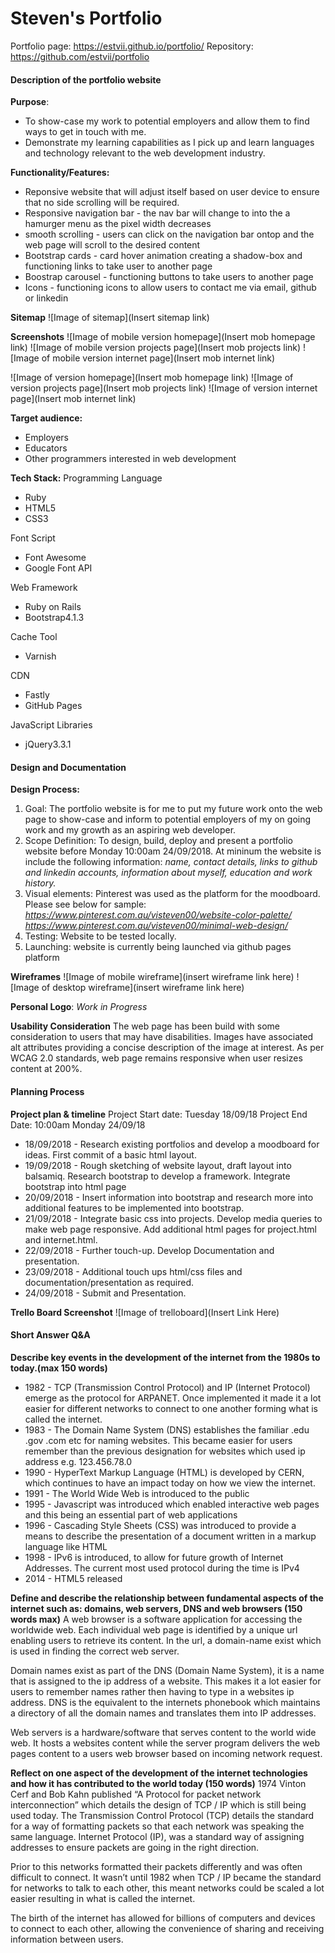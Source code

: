 # Steven's Portfolio

Portfolio page: https://estvii.github.io/portfolio/
Repository: https://github.com/estvii/portfolio

#### Description of the portfolio website

**Purpose**: 
* To show-case my work to potential employers and allow them to find ways to get in touch with me. 
* Demonstrate my learning capabilities as I pick up and learn languages and technology relevant to the web development industry.

**Functionality/Features:**
* Reponsive website that will adjust itself based on user device to ensure that no side scrolling will be required.
* Responsive navigation bar - the nav bar will change to into the a hamurger menu as the pixel width decreases 
* smooth scrolling - users can click on the navigation bar ontop and the web page will scroll to the desired content
* Bootstrap cards - card hover animation creating a shadow-box and functioning links to take user to another page
* Boostrap carousel - functioning buttons to take users to another page
* Icons - functioning icons to allow users to contact me via email, github or linkedin

**Sitemap**
![Image of sitemap](Insert sitemap link)

**Screenshots**
![Image of mobile version homepage](Insert mob homepage link)
![Image of mobile version projects page](Insert mob projects link)
![Image of mobile version internet page](Insert mob internet link)

![Image of version homepage](Insert mob homepage link)
![Image of version projects page](Insert mob projects link)
![Image of version internet page](Insert mob internet link)

**Target audience:** 
* Employers
* Educators
* Other programmers interested in web development
 
**Tech Stack:**
Programming Language
* Ruby
* HTML5
* CSS3

Font Script
* Font Awesome
* Google Font API

Web Framework
* Ruby on Rails
* Bootstrap4.1.3

Cache Tool
* Varnish

CDN
* Fastly
* GitHub Pages

JavaScript Libraries
* jQuery3.3.1

#### Design and Documentation

**Design Process:**
1. Goal: The portfolio website is for me to put my future work onto the web page to show-case and inform to potential employers of my on going work and my growth as an aspiring web developer. 
2. Scope Definition: To design, build, deploy and present a portfolio website before Monday 10:00am 24/09/2018. At mininum the website is include the following information: *name, contact details, links to github and linkedin accounts, information about myself, education and work history.*
3. Visual elements: Pinterest was used as the platform for the moodboard. Please see below for sample:
*https://www.pinterest.com.au/visteven00/website-color-palette/* 
*https://www.pinterest.com.au/visteven00/minimal-web-design/*
4. Testing: Website to be tested locally.
5. Launching: website is currently being launched via github pages platform
 
**Wireframes**
![Image of mobile wireframe](insert wireframe link here)
![Image of desktop wireframe](insert wireframe link here)

**Personal Logo**: *Work in Progress*

**Usability Consideration**
The web page has been build with some consideration to users that may have disabilities. Images have associated alt attributes providing a concise description of the image at interest. As per WCAG 2.0 standards, web page remains responsive when user resizes content at 200%. 

#### Planning Process
**Project plan & timeline**
Project Start date: Tuesday 18/09/18
Project End Date: 10:00am Monday 24/09/18

* 18/09/2018 - Research existing portfolios and develop a moodboard for ideas. First commit of a basic html layout.
* 19/09/2018 - Rough sketching of website layout, draft layout into balsamiq. Research bootstrap to develop a framework. Integrate bootstrap into html page
* 20/09/2018 - Insert information into bootstrap and research more into additional features to be implemented into bootstrap.
* 21/09/2018 - Integrate basic css into projects. Develop media queries to make web page responsive. Add additional html pages for project.html and internet.html.
* 22/09/2018 - Further touch-up. Develop Documentation and presentation.
* 23/09/2018 - Additional touch ups html/css files and documentation/presentation as required.
* 24/09/2018 - Submit and Presentation.

**Trello Board Screenshot**
![Image of trelloboard](Insert Link Here)

#### Short Answer Q&A

**Describe key events in the development of the internet from the 1980s to today.(max 150 words)**
* 1982 - TCP (Transmission Control Protocol) and IP (Internet Protocol) emerge as the protocol for ARPANET. Once implemented it made it a lot easier for different networks to connect to one another forming what is called the internet.
* 1983 - The Domain Name System (DNS) establishes the familiar .edu .gov .com etc for naming websites. This became easier for users remember than the previous designation for websites which used ip address e.g. 123.456.78.0 
* 1990 - HyperText Markup Language (HTML) is developed by CERN, which continues to have an impact today on how we view the internet.
* 1991 - The World Wide Web is introduced to the public
* 1995 - Javascript was introduced which enabled interactive web pages and this being an essential part of web applications
* 1996 - Cascading Style Sheets (CSS) was introduced to provide a means to describe the presentation of a document written in a markup language like HTML
* 1998 - IPv6 is introduced, to allow for future growth of Internet Addresses. The current most used protocol during the time is IPv4
* 2014 - HTML5 released

**Define and describe the relationship between fundamental aspects of the internet such as: domains, web servers, DNS and web browsers (150 words max)**
A web browser is a software application for accessing the worldwide web. Each individual web page is identified by a unique url enabling users to retrieve its content. In the url, a domain-name exist which is used in finding the correct web server.

Domain names exist as part of the DNS (Domain Name System), it is a name that is assigned to the ip address of a website. This makes it a lot easier for users to remember names rather then having to type in a websites ip address.
DNS is the equivalent to the internets phonebook which maintains a directory of all the domain names and translates them into IP addresses.

Web servers is a hardware/software that serves content to the world wide web. It hosts a websites content while the server program delivers the web pages content to a users web browser based on incoming network request.

**Reflect on one aspect of the development of the internet technologies and how it has contributed to the world today (150 words)**
1974 Vinton Cerf and Bob Kahn published “A Protocol for packet network interconnection” which details the design of TCP / IP which is still being used today. The Transmission Control Protocol (TCP) details the standard for a way of formatting packets so that each network was speaking the same language. Internet Protocol (IP), was a standard way of assigning addresses to ensure packets are going in the right direction. 

Prior to this networks formatted their packets differently and was often difficult to connect. It wasn’t until 1982 when TCP / IP became the standard for networks to talk to each other, this meant networks could be scaled a lot easier resulting in what is called the internet. 

The birth of the internet has allowed for billions of computers and devices to connect to each other, allowing the convenience of sharing and receiving information between users. 


